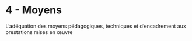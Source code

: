 # 4 - Moyens

<p class="p-emphase"> L’adéquation des moyens pédagogiques, techniques et d’encadrement aux prestations mises en œuvre </p>

